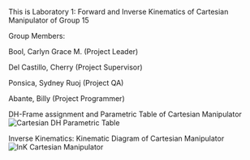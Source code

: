 This is Laboratory 1: Forward and Inverse Kinematics of Cartesian Manipulator of Group 15

Group Members:

Bool, Carlyn Grace M. (Project Leader)

Del Castillo, Cherry (Project Supervisor)

Ponsica, Sydney Ruoj (Project QA)

Abante, Billy (Project Programmer)


DH-Frame assignment and Parametric Table of Cartesian Manipulator
![Cartesian DH Parametric Table](https://github.com/billyabante/Robotics2_FK-IK_Group15_Cartesian_2024/assets/157590037/b871a3b1-c597-4534-bb17-4432bfdfb6f8)

Inverse Kinematics:
Kinematic Diagram of Cartesian Manipulator
![InK Cartesian Manipulator](https://github.com/billyabante/Robotics2_FK-IK_Group15_Cartesian_2024/assets/157568463/2737d38d-a779-4b3c-a797-76a3779cc524)

 
